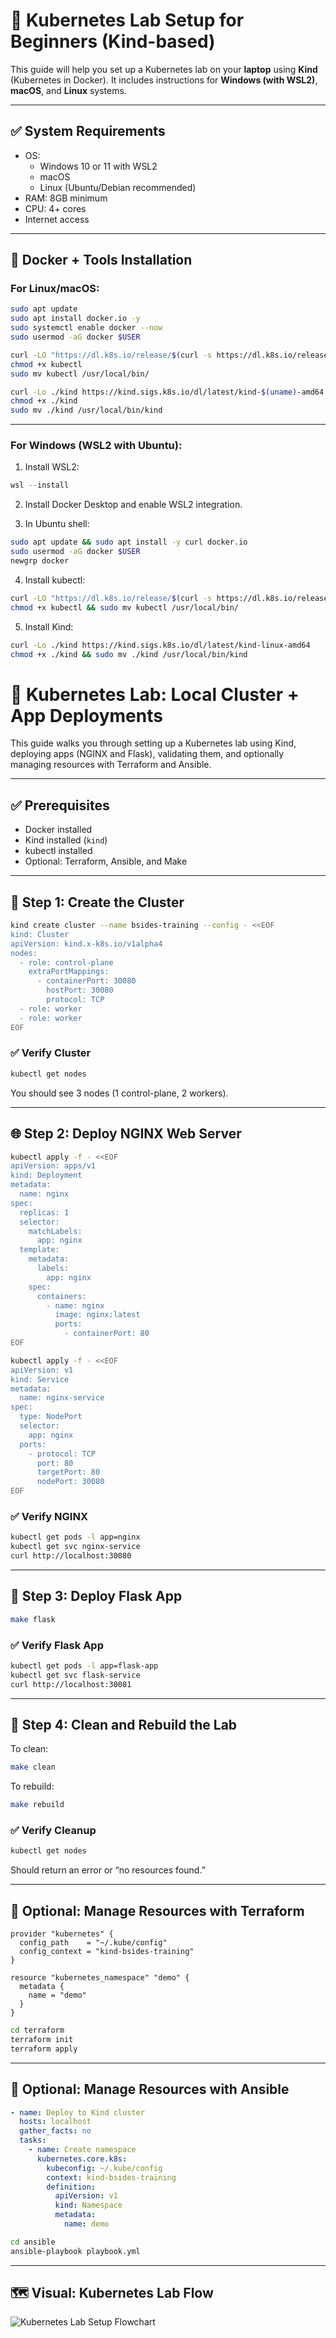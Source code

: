 # 🧪 Kubernetes Lab Setup for Beginners (Kind-based)

This guide will help you set up a Kubernetes lab on your **laptop** using **Kind** (Kubernetes in Docker). It includes instructions for **Windows (with WSL2)**, **macOS**, and **Linux** systems.

---

## ✅ System Requirements

- OS:
  - Windows 10 or 11 with WSL2
  - macOS
  - Linux (Ubuntu/Debian recommended)
- RAM: 8GB minimum
- CPU: 4+ cores
- Internet access

---

## 🐳 Docker + Tools Installation

### For Linux/macOS:

```bash
sudo apt update
sudo apt install docker.io -y
sudo systemctl enable docker --now
sudo usermod -aG docker $USER
```

```bash
curl -LO "https://dl.k8s.io/release/$(curl -s https://dl.k8s.io/release/stable.txt)/bin/$(uname | tr '[:upper:]' '[:lower:]')/amd64/kubectl"
chmod +x kubectl
sudo mv kubectl /usr/local/bin/
```

```bash
curl -Lo ./kind https://kind.sigs.k8s.io/dl/latest/kind-$(uname)-amd64
chmod +x ./kind
sudo mv ./kind /usr/local/bin/kind
```

---

### For Windows (WSL2 with Ubuntu):

1. Install WSL2:
```powershell
wsl --install
```

2. Install Docker Desktop and enable WSL2 integration.

3. In Ubuntu shell:
```bash
sudo apt update && sudo apt install -y curl docker.io
sudo usermod -aG docker $USER
newgrp docker
```

4. Install kubectl:
```bash
curl -LO "https://dl.k8s.io/release/$(curl -s https://dl.k8s.io/release/stable.txt)/bin/linux/amd64/kubectl"
chmod +x kubectl && sudo mv kubectl /usr/local/bin/
```

5. Install Kind:
```bash
curl -Lo ./kind https://kind.sigs.k8s.io/dl/latest/kind-linux-amd64
chmod +x ./kind && sudo mv ./kind /usr/local/bin/kind
```


# 🧪 Kubernetes Lab: Local Cluster + App Deployments

This guide walks you through setting up a Kubernetes lab using Kind, deploying apps (NGINX and Flask), validating them, and optionally managing resources with Terraform and Ansible.

---

## ✅ Prerequisites

- Docker installed
- Kind installed (`kind`)
- kubectl installed
- Optional: Terraform, Ansible, and Make

---

## 🌱 Step 1: Create the Cluster

```bash
kind create cluster --name bsides-training --config - <<EOF 
kind: Cluster
apiVersion: kind.x-k8s.io/v1alpha4
nodes:
  - role: control-plane
    extraPortMappings:
      - containerPort: 30080
        hostPort: 30080
        protocol: TCP
  - role: worker
  - role: worker
EOF
```

### ✅ Verify Cluster
```bash
kubectl get nodes
```
You should see 3 nodes (1 control-plane, 2 workers).

---

## 🌐 Step 2: Deploy NGINX Web Server

```bash
kubectl apply -f - <<EOF
apiVersion: apps/v1
kind: Deployment
metadata:
  name: nginx
spec:
  replicas: 1
  selector:
    matchLabels:
      app: nginx
  template:
    metadata:
      labels:
        app: nginx
    spec:
      containers:
        - name: nginx
          image: nginx:latest
          ports:
            - containerPort: 80
EOF
```

```bash
kubectl apply -f - <<EOF
apiVersion: v1
kind: Service
metadata:
  name: nginx-service
spec:
  type: NodePort
  selector:
    app: nginx
  ports:
    - protocol: TCP
      port: 80
      targetPort: 80
      nodePort: 30080
EOF
```

### ✅ Verify NGINX
```bash
kubectl get pods -l app=nginx
kubectl get svc nginx-service
curl http://localhost:30080
```

---

## 🧪 Step 3: Deploy Flask App

```bash
make flask
```

### ✅ Verify Flask App
```bash
kubectl get pods -l app=flask-app
kubectl get svc flask-service
curl http://localhost:30081
```

---

## 🧹 Step 4: Clean and Rebuild the Lab

To clean:
```bash
make clean
```

To rebuild:
```bash
make rebuild
```

### ✅ Verify Cleanup
```bash
kubectl get nodes
```
Should return an error or “no resources found.”

---

## 🧩 Optional: Manage Resources with Terraform

```hcl
provider "kubernetes" {
  config_path    = "~/.kube/config"
  config_context = "kind-bsides-training"
}

resource "kubernetes_namespace" "demo" {
  metadata {
    name = "demo"
  }
}
```

```bash
cd terraform
terraform init
terraform apply
```

---

## 🧩 Optional: Manage Resources with Ansible

```yaml
- name: Deploy to Kind cluster
  hosts: localhost
  gather_facts: no
  tasks:
    - name: Create namespace
      kubernetes.core.k8s:
        kubeconfig: ~/.kube/config
        context: kind-bsides-training
        definition:
          apiVersion: v1
          kind: Namespace
          metadata:
            name: demo
```

```bash
cd ansible
ansible-playbook playbook.yml
```

---

## 🗺️ Visual: Kubernetes Lab Flow

![Kubernetes Lab Setup Flowchart](./A_flowchart_in_the_digital_2D_illustration_visuall.png)
